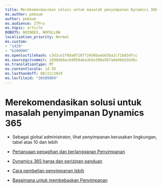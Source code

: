 ```yaml
---
title: Merekomendasikan solusi untuk masalah penyimpanan Dynamics 365
ms.author: pebaum
author: pebaum
ms.audience: ITPro
ms.topic: article
ROBOTS: NOINDEX, NOFOLLOW
localization_priority: Normal
ms.custom:
- "1429"
- "6200006"
ms.openlocfilehash: c3d1ce1f0da0710772456baeb63ba2cf1b834fcc
ms.sourcegitcommit: 1d98db8acb9959aba3b5e308a567ade6b62da56c
ms.translationtype: MT
ms.contentlocale: id-ID
ms.lasthandoff: 08/22/2019
ms.locfileid: "36509869"
---
```

# <a name="recommend-solutions-for-dynamics-365-storage-issues"></a>Merekomendasikan solusi untuk masalah penyimpanan Dynamics 365

* Sebagai global administrator, lihat penyimpanan kerusakan lingkungan, tabel atas 10 dan lebih

* [Pertanyaan penagihan dan berlangganan Penyimpanan](https://docs.microsoft.com/dynamics365/customer-engagement/admin/contact-information-microsoft-dynamics-365-online-billing-support)

* [Dynamics 365 harga dan perizinan panduan](https://dynamics.microsoft.com/pricing/)

* [Cara pembelian penyimpanan lebih](https://docs.microsoft.com/dynamics365/customer-engagement/admin/manage-storage#add-storage-to-dynamics-365-online)

* [Bagaimana untuk membebaskan Penyimpanan](https://docs.microsoft.com/dynamics365/customer-engagement/admin/free-storage-space)
